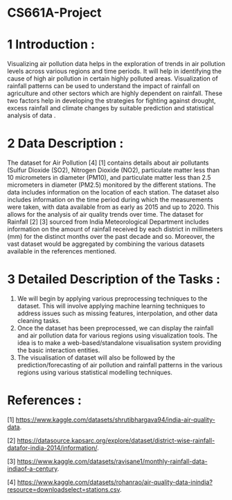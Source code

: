 # CS661A-Project

# 1 Introduction :

Visualizing air pollution data helps in the exploration of trends in air pollution
levels across various regions and time periods. It will help in identifying the
cause of high air pollution in certain highly polluted areas. Visualization of
rainfall patterns can be used to understand the impact of rainfall on agriculture
and other sectors which are highly dependent on rainfall. These two factors
help in developing the strategies for fighting against drought, excess rainfall
and climate changes by suitable prediction and statistical analysis of data .

# 2 Data Description :

The dataset for Air Pollution [4] [1] contains details about air pollutants
(Sulfur Dioxide (SO2), Nitrogen Dioxide (NO2), particulate matter less than
10 micrometers in diameter (PM10), and particulate matter less than 2.5 micrometers
in diameter (PM2.5) monitored by the different stations. The data
includes information on the location of each station. The dataset also includes
information on the time period during which the measurements were taken,
with data available from as early as 2015 and up to 2020. This allows for the
analysis of air quality trends over time. The dataset for Rainfall [2] [3] sourced
from India Meteorological Department includes information on the amount of
rainfall received by each district in millimeters (mm) for the distinct months
over the past decade and so. Moreover, the vast dataset would be aggregated by
combining the various datasets available in the references mentioned.

# 3 Detailed Description of the Tasks :

1) We will begin by applying various preprocessing techniques to the dataset.
This will involve applying machine learning techniques to address issues such as
missing features, interpolation, and other data cleaning tasks.
2) Once the dataset has been preprocessed, we can display the rainfall and air
pollution data for various regions using visualization tools. The idea is to make
a web-based/standalone visualisation system providing the basic interaction entities.
3) The visualisation of dataset will also be followed by the prediction/forecasting
of air pollution and rainfall patterns in the various regions using various statistical
modelling techniques.

# References :

[1] https://www.kaggle.com/datasets/shrutibhargava94/india-air-quality-data.

[2] https://datasource.kapsarc.org/explore/dataset/district-wise-rainfall-datafor-india-2014/information/.

[3] https://www.kaggle.com/datasets/ravisane1/monthly-rainfall-data-indiaof-a-century.

[4] https://www.kaggle.com/datasets/rohanrao/air-quality-data-inindia?resource=downloadselect=stations.csv.
